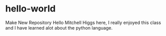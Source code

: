 # hello-world
Make New Repository
Hello Mitchell Higgs here, I really enjoyed this class and I have learned alot about the python language.
